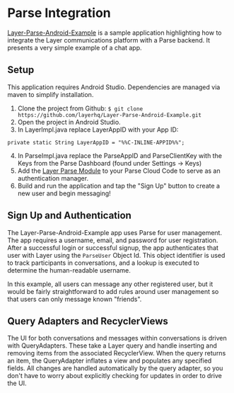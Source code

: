 # Parse Integration
[Layer-Parse-Android-Example](https://github.com/layerhq/Layer-Parse-Android-Example) is a sample application highlighting how to integrate the Layer communications platform with a Parse backend. It presents a very simple example of a chat app.

## Setup

This application requires Android Studio. Dependencies are managed via maven to simplify installation.

1. Clone the project from Github: `$ git clone https://github.com/layerhq/Layer-Parse-Android-Example.git`
2. Open the project in Android Studio.
3. In LayerImpl.java replace LayerAppID with your App ID: 
 ```
 private static String LayerAppID = "%%C-INLINE-APPID%%";
 ```
4. In ParseImpl.java replace the ParseAppID and ParseClientKey with the Keys from the Parse Dashboard (found under Settings -> Keys)
5. Add the [Layer Parse Module](https://github.com/layerhq/layer-parse-module) to your Parse Cloud Code to serve as an authentication manager.
6. Build and run the application and tap the "Sign Up" button to create a new user and begin messaging!

## Sign Up and Authentication

The Layer-Parse-Android-Example app uses Parse for user management. The app requires a username, email, and password for user registration. After a successful login or successful signup, the app authenticates that user with Layer using the `ParseUser` Object Id. This object identifier is used to track participants in conversations, and a lookup is executed to determine the human-readable username.

In this example, all users can message any other registered user, but it would be fairly straightforward to add rules around user management so that users can only message known "friends".

## Query Adapters and RecyclerViews

The UI for both conversations and messages within conversations is driven with QueryAdapters. These take a Layer query and handle inserting and removing items from the associated RecyclerView. When the query returns an item, the QueryAdapter inflates a view and populates any specified fields. All changes are handled automatically by the query adapter, so you don't have to worry about explicitly checking for updates in order to drive the UI.

